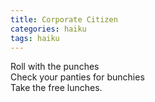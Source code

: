 ```yaml
---
title: Corporate Citizen
categories: haiku
tags: haiku
---
```

Roll with the punches  
Check your panties for bunchies  
Take the free lunches.